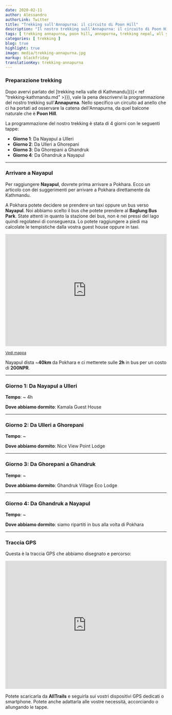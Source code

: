 ```yaml
---
date: 2020-02-11
author: Alessandro
authorLink: Twitter
title: "Trekking sull'Annapurna: il circuito di Poon Hill"
description: "Il nostro trekking sull'Annapurna: il circuito di Poon Hill."
tags: [ trekking annapurna, poon hill, annapurna, trekking nepal, all you need to know, nepal all you need to know, tutto quello che devi sapere ]
categories: [ trekking ]
blog: true
highlight: true
image: media/trekking-annapurna.jpg
markup: blackfriday
translationKey: trekking-annapurna
---
```


### **Preparazione trekking**

Dopo avervi parlato del [trekking nella valle di Kathmandu]({{< ref "trekking-kathmandu.md" >}}), vale la pena descrivervi la programmazione del nostro trekking sull'**Annapurna**. Nello specifico un circuito ad anello che ci ha portati ad osservare la catena dell'Annapurna, da quel balcone naturale che è **Poon Hill**.

La programmazione del nostro trekking è stata di 4 giorni con le seguenti tappe:

 - **Giorno 1**: Da Nayapul a Ulleri
 - **Giorno 2**: Da Ulleri a Ghorepani
 - **Giorno 3**: Da Ghorepani a Ghandruk
 - **Giorno 4**: Da Ghandruk a Nayapul 

----------

### **Arrivare a Nayapul**
Per raggiungere **Nayapul**, dovrete prima arrivare a Pokhara. Ecco un articolo con dei suggerimenti per arrivare a Pokhara direttamente da Kathmandu.

A Pokhara potete decidere se prendere un taxi oppure un bus verso **Nayapul**. Noi abbiamo scelto il bus che potete prendere al **Baglung Bus Park**. State attenti in quanto la stazione dei bus, non è nei pressi del lago quindi regolatevi di conseguenza. Lo potete raggiungere a piedi ma calcolate le tempistiche dalla vostra guest house oppure in taxi.

<iframe width="100%" height="350" frameborder="0" scrolling="no" marginheight="0" marginwidth="0" src="https://www.openstreetmap.org/export/embed.html?bbox=83.98124635219575%2C28.230956755701715%2C83.98414313793184%2C28.233059942839873&amp;layer=mapnik&amp;marker=28.23200835445221%2C83.98269474506378"></iframe>

<small><a href="https://www.openstreetmap.org/?mlat=28.23201&amp;mlon=83.98269#map=19/28.23201/83.98269" target="_blank">Vedi mappa</a></small>

Nayapul dista ~**40km** da Pokhara e ci metterete sulle **2h** in bus per un costo di **200NPR**. 

----------

### **Giorno 1: Da Nayapul a Ulleri**



**Tempo**: ~ 4h

**Dove abbiamo dormito**: Kamala Guest House

----------

### **Giorno 2: Da Ulleri a Ghorepani**



**Tempo**: ~ 

**Dove abbiamo dormito**: Nice View Point Lodge

----------

### **Giorno 3: Da Ghorepani a Ghandruk**



**Tempo**: ~ 

**Dove abbiamo dormito**: Ghandruk Village Eco Lodge

----------

### **Giorno 4: Da Ghandruk a Nayapul**



**Tempo**: ~ 

**Dove abbiamo dormito**: siamo ripartiti in bus alla volta di Pokhara

----------

### **Traccia GPS**

Questa è la traccia GPS che abbiamo disegnato e percorso:

<iframe src="https://www.alltrails.com/widget/map/map--104798?scrollZoom=false&u=m" width="100%" height="400" frameborder="0" marginheight="0" marginwidth="0" scrolling="no" title="AllTrails: Trail Guides and Maps for Hiking, Camping, and Running"></iframe>

Potete scaricarla da **AllTrails** e seguirla sui vostri dispositivi GPS dedicati o smartphone. Potete anche adattarla alle vostre necessità, accorciando o allungando le tappe.